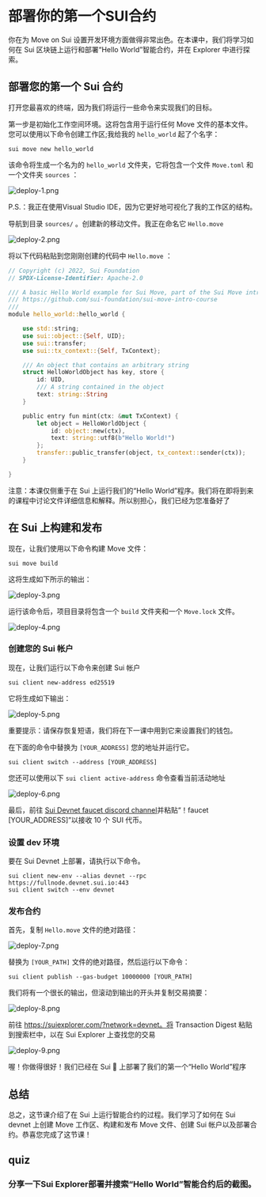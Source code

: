 # 部署你的第一个SUI合约

你在为 Move on Sui 设置开发环境方面做得非常出色。在本课中，我们将学习如何在 Sui 区块链上运行和部署“Hello World”智能合约，并在 Explorer 中进行探索。

## 部署您的第一个 Sui 合约

打开您最喜欢的终端，因为我们将运行一些命令来实现我们的目标。

第一步是初始化工作空间环境。这将包含用于运行任何 Move 文件的基本文件。您可以使用以下命令创建工作区;我给我的 `hello_world` 起了个名字：

```
sui move new hello_world
```

该命令将生成一个名为的 `hello_world` 文件夹，它将包含一个文件 `Move.toml` 和一个文件夹 `sources` ：

![deploy-1.png](https://github.com/0xmetaschool/Learning-Projects/blob/main/assests_for_all/assets_for_sui_c2/Deploy%20Your%20First%20Sui%20Contract/deploy-1.png?raw=true)

P.S.：我正在使用Visual Studio IDE，因为它更好地可视化了我的工作区的结构。

导航到目录 `sources/` 。创建新的移动文件。我正在命名它 `Hello.move` 

![deploy-2.png](https://github.com/0xmetaschool/Learning-Projects/blob/main/assests_for_all/assets_for_sui_c2/Deploy%20Your%20First%20Sui%20Contract/deploy-2.png?raw=true)

将以下代码粘贴到您刚刚创建的代码中 `Hello.move` ：

```rust
// Copyright (c) 2022, Sui Foundation
// SPDX-License-Identifier: Apache-2.0

/// A basic Hello World example for Sui Move, part of the Sui Move intro course:
/// https://github.com/sui-foundation/sui-move-intro-course
/// 
module hello_world::hello_world {

    use std::string;
    use sui::object::{Self, UID};
    use sui::transfer;
    use sui::tx_context::{Self, TxContext};

    /// An object that contains an arbitrary string
    struct HelloWorldObject has key, store {
        id: UID,
        /// A string contained in the object
        text: string::String
    }

    public entry fun mint(ctx: &mut TxContext) {
        let object = HelloWorldObject {
            id: object::new(ctx),
            text: string::utf8(b"Hello World!")
        };
        transfer::public_transfer(object, tx_context::sender(ctx));
    }

}

```

注意：本课仅侧重于在 Sui 上运行我们的“Hello World”程序。我们将在即将到来的课程中讨论文件详细信息和解释。所以别担心，我们已经为您准备好了

## 在 Sui 上构建和发布

现在，让我们使用以下命令构建 Move 文件：

```
sui move build
```

这将生成如下所示的输出：

![deploy-3.png](https://github.com/0xmetaschool/Learning-Projects/blob/main/assests_for_all/assets_for_sui_c2/Deploy%20Your%20First%20Sui%20Contract/deploy-3.png?raw=true)

运行该命令后，项目目录将包含一个 `build` 文件夹和一个 `Move.lock` 文件。

![deploy-4.png](https://github.com/0xmetaschool/Learning-Projects/blob/main/assests_for_all/assets_for_sui_c2/Deploy%20Your%20First%20Sui%20Contract/deploy-4.png?raw=true)

### 创建您的 Sui 帐户

现在，让我们运行以下命令来创建 Sui 帐户

```
sui client new-address ed25519
```

它将生成如下输出：

![deploy-5.png](https://github.com/0xmetaschool/Learning-Projects/blob/main/assests_for_all/assets_for_sui_c2/Deploy%20Your%20First%20Sui%20Contract/deploy-5.png?raw=true)

重要提示：请保存恢复短语，我们将在下一课中用到它来设置我们的钱包。

在下面的命令中替换为 `[YOUR_ADDRESS]` 您的地址并运行它。

```
sui client switch --address [YOUR_ADDRESS]
```

您还可以使用以下 `sui client active-address` 命令查看当前活动地址

![deploy-6.png](https://github.com/0xmetaschool/Learning-Projects/blob/main/assests_for_all/assets_for_sui_c2/Deploy%20Your%20First%20Sui%20Contract/deploy-6.png?raw=true)

最后，前往 [Sui Devnet faucet discord channel](https://discord.com/channels/916379725201563759/971488439931392130)并粘贴“！faucet [YOUR_ADDRESS]”以接收 10 个 SUI 代币。

### 设置 dev 环境

要在 Sui Devnet 上部署，请执行以下命令。

```
sui client new-env --alias devnet --rpc https://fullnode.devnet.sui.io:443
sui client switch --env devnet
```

### 发布合约

首先，复制 `Hello.move` 文件的绝对路径：

![deploy-7.png](https://github.com/0xmetaschool/Learning-Projects/blob/main/assests_for_all/assets_for_sui_c2/Deploy%20Your%20First%20Sui%20Contract/deploy-7.png?raw=true)

替换为 `[YOUR_PATH]` 文件的绝对路径，然后运行以下命令：

```
sui client publish --gas-budget 10000000 [YOUR_PATH]
```

我们将有一个很长的输出，但滚动到输出的开头并复制交易摘要：

![deploy-8.png](https://github.com/0xmetaschool/Learning-Projects/blob/main/assests_for_all/assets_for_sui_c2/Deploy%20Your%20First%20Sui%20Contract/deploy-8.png?raw=true)

前往 https://suiexplorer.com/?network=devnet。将 Transaction Digest 粘贴到搜索栏中，以在 Sui Explorer 上查找您的交易

![deploy-9.png](https://github.com/0xmetaschool/Learning-Projects/blob/main/assests_for_all/assets_for_sui_c2/Deploy%20Your%20First%20Sui%20Contract/deploy-9.png?raw=true)

喔！你做得很好！我们已经在 Sui 🎉 上部署了我们的第一个“Hello World”程序

## 总结

总之，这节课介绍了在 Sui 上运行智能合约的过程。我们学习了如何在 Sui devnet 上创建 Move 工作区、构建和发布 Move 文件、创建 Sui 帐户以及部署合约。恭喜您完成了这节课！

## quiz

### 分享一下Sui Explorer部署并搜索“Hello World”智能合约后的截图。